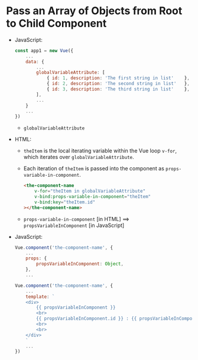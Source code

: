 # Pass an Array of Objects from Root to Child Component

* JavaScript:

    ```javascript
    const app1 = new Vue({
        ...
        data: {
            ...
            globalVariableAttribute: [
                { id: 1, description: 'The first string in list'    },
                { id: 2, description: 'The second string in list'   },
                { id: 3, description: 'The third string in list'    },
            ],
            ...
        }
        ...
    })
    ```

  * `globalVariableAttribute`

* HTML:
  * `theItem` is the local iterating variable within the Vue loop `v-for`, which iterates over `globalVariableAttribute`.
  * Each iteration of `theItem` is passed into the component as `props-variable-in-component`.

    ```html
    <the-component-name
        v-for="theItem in globalVariableAttribute"
        v-bind:props-variable-in-component="theItem"
        v-bind:key="theItem.id"
    ></the-component-name>
    ```

  * `props-variable-in-component` [in HTML] ==> `propsVariableInComponent` [in JavaScript]
* JavaScript:

    ```javascript
    Vue.component('the-component-name', {
        ...
        props: {
            propsVariableInComponent: Object,
        },
        ...
    ```

    ```javascript
    Vue.component('the-component-name', {
        ...
        template: `
        <div>
            {{ propsVariableInComponent }}
            <br>
            {{ propsVariableInComponent.id }} : {{ propsVariableInComponent.description }}
            <br>
            <br>
        </div>
        `
        ...
    })
    ```
